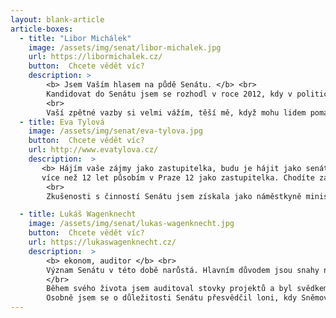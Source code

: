 ```yaml
---
layout: blank-article
article-boxes:
  - title: "Libor Michálek"
    image: /assets/img/senat/libor-michalek.jpg
    url: https://libormichalek.cz/
    button:  Chcete vědět víc?
    description: >
        <b> Jsem Vaším hlasem na půdě Senátu. </b> <br>
        Kandidovat do Senátu jsem se rozhodl v roce 2012, kdy v politice vládla arogance, řada ministrů byla zapletena do korupčních kauz a zájem občanů nikoho moc nezajímal. Legislativa byla děravá, řada lidí se nemohla domoci spravedlnosti. V politice uplatňuji zásady, které mě provázely již 16 let mé profesní praxe. Dbát na ochranu zájmů lidí, kteří si nemohou dovolit platit drahé právníky, chránit ty, za které v Parlamentu nikdo nelobuje. Být Vaším hlasem na půdě Senátu. Když se na mě obracíte se svými podněty, snažím se na ně odpovídat a zohledňovat je při hlasování nebo předkládání návrhů. Často dostávám maily ve smyslu: „Děkuji za Váš zájem, za Vaši iniciativu. Jste prvním politikem, který mi odpověděl…“
        <br>
        Vaší zpětné vazby si velmi vážím, těší mě, když mohu lidem pomáhat. Mám radost, že je dnes v Senátu již více osobností, které se snaží dělat politiku jako službu lidem. Stále ale není dostatek těch, pro které je zájem společnosti důležitější, než zájem osobní. Pomozte prosím s hledáním osobností, které mají státnický přístup při řešení problémů, lidí, kteří v životě prokázali, že se dovedou obětovat pro ostatní. Pokud váhají, zda do politiky vstoupit, povzbuďte je prosím. A pokud již kandidují, dejte jim svou podporu.
  - title: Eva Tylová
    image: /assets/img/senat/eva-tylova.jpg
    button:  Chcete vědět víc?
    url: http://www.evatylova.cz/
    description:  >
       <b> Hájím vaše zájmy jako zastupitelka, budu je hájit jako senátorka. </b> <br>
       více než 12 let působím v Praze 12 jako zastupitelka. Chodíte za mnou s podněty, se kterými Vám již nemohu pomoci, protože vyžadují změnu zákona. Proto se dovoluji ucházet o Vaši podporu v kandidatuře do Senátu, kde chci iniciovat změnu těchto zákonů. V Senátu bych chtěla změnit stavební zákon tak, aby byl „pro lidi a ne pro developery“.  Příkladem je nedostatečná  obrana proti megalomanské výstavbě, která nám na Praze 12, ale i na Libuši, Písnici, Radotíně a dalších místech znehodnocuje životní prostředí i majetek. Dále nás stresuje, hluk z dopravy. Stát namísto toho, aby protihluková opatření realizoval, limity hluku změkčil. Za potřebné považuji posílit legislativu životního prostředí pro boj proti suchu, horku a povodním.
        <br>
        Zkušenosti s činností Senátu jsem získala jako náměstkyně ministra životního prostředí nebo ředitelka České inspekce životního prostředí. V současnosti vedu klub Piráti, Zelení a LES na Praze 12, kde pomáhám občanům v obraně proti nim. Iniciovala jsme petici za záchranu louky Na Hupech v přírodním parku Modřanská rokle.

  - title: Lukáš Wagenknecht
    image: /assets/img/senat/lukas-wagenknecht.jpg
    button:  Chcete vědět víc?
    url: https://lukaswagenknecht.cz/
    description:  >
        <b> ekonom, auditor </b> <br>
        Význam Senátu v této době narůstá. Hlavním důvodem jsou snahy některých politických stran omezit veřejné instituce, jako jsou například veřejnoprávní média. Stejně tak je potřeba bránit snahám omezit naše mezinárodní členství v Evropské unii a NATO.
        </br>
        Během svého života jsem auditoval stovky projektů a byl svědkem nehospodárného plýtvání s veřejnými prostředky. Proto se v posledních letech věnuji prosazování zásad dobrého vládnutí v České republice. Jde o zavedení jednoduchých pravidel, jako je například vymahatelná odpovědnost úředníků a politiků. To co již dlouhá léta funguje v zahraničí naši politici tvrdohlavě odmítají. </br>
        Osobně jsem se o důležitosti Senátu přesvědčil loni, kdy Sněmovnou prošel zpackaný zákon o efektivním nakládání s veřejnými prostředky. Podařilo se mi senátorům problém vysvětlit. Následně Senát návrh drtivě odmítl a demokracie pro mne v tu chvíli zafungovala. Byl to jeden z dalších důvodů pro mou kandidaturu do Senátu.
---
```


